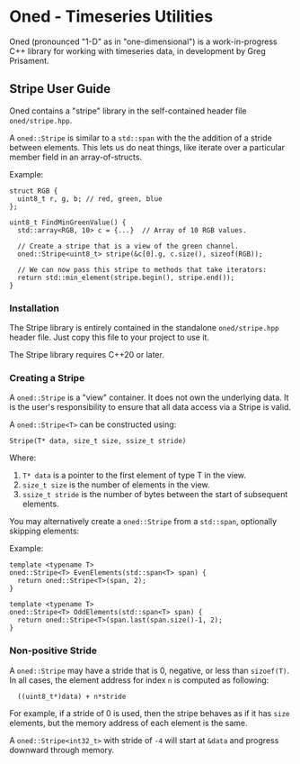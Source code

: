 # Oned - Timeseries Utilities

Oned (pronounced "1-D" as in "one-dimensional") is a work-in-progress C++
library for working with timeseries data, in development by Greg Prisament.

## Stripe User Guide

Oned contains a "stripe" library in the self-contained header file `oned/stripe.hpp`.

A `oned::Stripe` is similar to a `std::span` with the the addition of a stride
between elements. This lets us do neat things, like iterate over a particular
member field in an array-of-structs.

Example:

```
struct RGB {
  uint8_t r, g, b; // red, green, blue
};

uint8_t FindMinGreenValue() {
  std::array<RGB, 10> c = {...}  // Array of 10 RGB values.

  // Create a stripe that is a view of the green channel.
  oned::Stripe<uint8_t> stripe(&c[0].g, c.size(), sizeof(RGB));

  // We can now pass this stripe to methods that take iterators:
  return std::min_element(stripe.begin(), stripe.end());
}
```

### Installation

The Stripe library is entirely contained in the standalone `oned/stripe.hpp` header file. Just copy this file to your project to use it.

The Stripe library requires C++20 or later.

### Creating a Stripe

A `oned::Stripe` is a "view" container. It does not own the underlying data. It
is the user's responsibility to ensure that all data access via a Stripe is
valid.

A `oned::Stripe<T>` can be constructed using:

```
Stripe(T* data, size_t size, ssize_t stride)
```

Where:
 
1. `T* data` is a pointer to the first element of type T in the view.
2. `size_t size` is the number of elements in the view.
3. `ssize_t stride` is the number of bytes between the start of subsequent
elements.

You may alternatively create a `oned::Stripe` from a `std::span`, optionally skipping elements:

Example:
```
template <typename T>
oned::Stripe<T> EvenElements(std::span<T> span) {
  return oned::Stripe<T>(span, 2);
}

template <typename T>
oned::Stripe<T> OddElements(std::span<T> span) {
  return oned::Stripe<T>(span.last(span.size()-1, 2);
}
```

### Non-positive Stride
A `oned::Stripe` may have a stride that is 0, negative, or less than `sizoef(T)`. In all cases, the element address for index `n` is computed as following:

```
  ((uint8_t*)data) + n*stride
```

For example, if a stride of 0 is used, then the stripe behaves as if it has
`size` elements, but the memory address of each element is the same.

A `oned::Stripe<int32_t>` with stride of `-4` will start at `&data` and
progress downward through memory.
